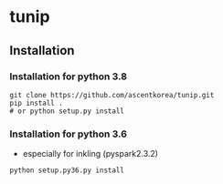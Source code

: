 # tunip

## Installation

### Installation for python 3.8
```shell
git clone https://github.com/ascentkorea/tunip.git
pip install .
# or python setup.py install
```

### Installation for python 3.6
- especially for inkling (pyspark2.3.2)
```shell
python setup.py36.py install
```
